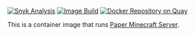 [![Snyk Analysis](https://github.com/jdcasey/mineserv/actions/workflows/snyk-container-analysis.yml/badge.svg)](https://github.com/jdcasey/mineserv/actions/workflows/snyk-container-analysis.yml)
[![Image Build](https://github.com/jdcasey/mineserv/actions/workflows/build-image.yml/badge.svg)](https://github.com/jdcasey/mineserv/actions/workflows/build-image.yml)
[![Docker Repository on Quay](https://quay.io/repository/jdcasey/mineserv/status "Docker Repository on Quay")](https://quay.io/repository/jdcasey/mineserv)

This is a container image that runs [Paper Minecraft Server](https://papermc.io/).
